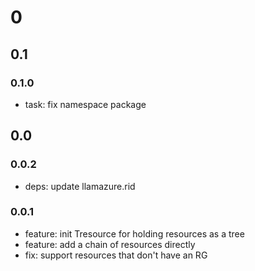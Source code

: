 # 0

## 0.1

### 0.1.0

- task: fix namespace package

## 0.0

### 0.0.2

- deps: update llamazure.rid

### 0.0.1

- feature: init Tresource for holding resources as a tree
- feature: add a chain of resources directly
- fix: support resources that don't have an RG 